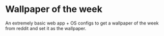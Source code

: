 # Wallpaper of the week

An extremely basic web app + OS configs to get a wallpaper of the week from reddit and set it as the wallpaper.
